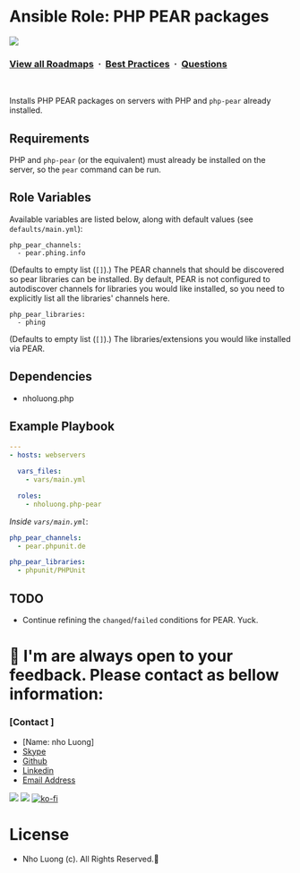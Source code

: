 # Ansible Role: PHP PEAR packages

![](https://i.imgur.com/waxVImv.png)
### [View all Roadmaps](https://github.com/nholuongut/all-roadmaps) &nbsp;&middot;&nbsp; [Best Practices](https://github.com/nholuongut/all-roadmaps/blob/main/public/best-practices/) &nbsp;&middot;&nbsp; [Questions](https://www.linkedin.com/in/nholuong/)
<br/>

Installs PHP PEAR packages on servers with PHP and `php-pear` already installed.

## Requirements

PHP and `php-pear` (or the equivalent) must already be installed on the server, so the `pear` command can be run.

## Role Variables

Available variables are listed below, along with default values (see `defaults/main.yml`):

    php_pear_channels:
      - pear.phing.info

(Defaults to empty list (`[]`).) The PEAR channels that should be discovered so pear libraries can be installed. By default, PEAR is not configured to autodiscover channels for libraries you would like installed, so you need to explicitly list all the libraries' channels here.

    php_pear_libraries:
      - phing

(Defaults to empty list (`[]`).) The libraries/extensions you would like installed via PEAR.

## Dependencies

  - nholuong.php

## Example Playbook

```yaml
---
- hosts: webservers

  vars_files:
    - vars/main.yml

  roles:
    - nholuong.php-pear
```

*Inside `vars/main.yml`*:

```yaml
php_pear_channels:
  - pear.phpunit.de

php_pear_libraries:
  - phpunit/PHPUnit
```

## TODO

  - Continue refining the `changed`/`failed` conditions for PEAR. Yuck.

# 🚀 I'm are always open to your feedback.  Please contact as bellow information:
### [Contact ]
* [Name: nho Luong]
* [Skype](luongutnho_skype)
* [Github](https://github.com/nholuongut/)
* [Linkedin](https://www.linkedin.com/in/nholuong/)
* [Email Address](luongutnho@hotmail.com)

![](https://i.imgur.com/waxVImv.png)
![](Donate.png)
[![ko-fi](https://ko-fi.com/img/githubbutton_sm.svg)](https://ko-fi.com/nholuong)

# License
* Nho Luong (c). All Rights Reserved.🌟
